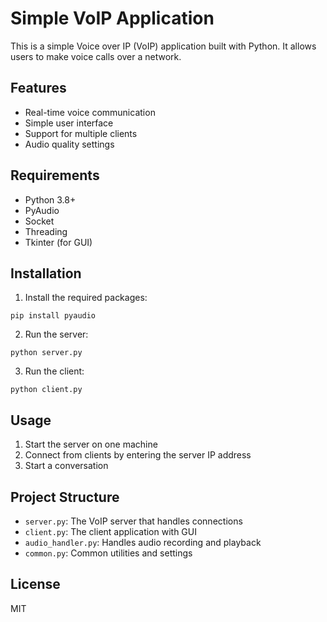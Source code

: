 # Simple VoIP Application

This is a simple Voice over IP (VoIP) application built with Python. It allows users to make voice calls over a network.

## Features

- Real-time voice communication
- Simple user interface
- Support for multiple clients
- Audio quality settings

## Requirements

- Python 3.8+
- PyAudio
- Socket
- Threading
- Tkinter (for GUI)

## Installation

1. Install the required packages:
```
pip install pyaudio
```

2. Run the server:
```
python server.py
```

3. Run the client:
```
python client.py
```

## Usage

1. Start the server on one machine
2. Connect from clients by entering the server IP address
3. Start a conversation

## Project Structure

- `server.py`: The VoIP server that handles connections
- `client.py`: The client application with GUI
- `audio_handler.py`: Handles audio recording and playback
- `common.py`: Common utilities and settings

## License

MIT 